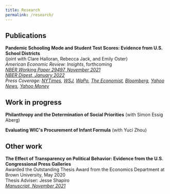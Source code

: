 ```yaml
---
title: Research
permalink: /research/
---
```


## Publications

**Pandemic Schooling Mode and Student Test Scores: Evidence from U.S. School Districts**  
  (joint with Clare Halloran, Rebecca Jack, and Emily Oster)  
  _American Economic Review: Insights_, forthcoming  
  *[NBER Working Paper 29497, November 2021](/files/Oster_Pandemic_Test_Scores_Updated.pdf)*  
  *[NBER Digest, January 2022](https://www.nber.org/digest-202201/remote-schooling-and-standardized-test-scores)*  
  *Press Coverage: [NYTimes](https://www.nytimes.com/2021/12/20/opinion/omicron-schools-do-not-close.html), [WSJ](https://www.wsj.com/articles/remote-learning-fails-the-test-nber-study-schools-11638463245), [WaPo](https://www.washingtonpost.com/opinions/2021/12/07/solution-remote-learning-woes-is-not-more-remote-learning/), [The Economist](https://www.economist.com/espressochart/2021-12-20), [Bloomberg](https://www.bloomberg.com/opinion/articles/2021-12-07/shutting-down-schools-again-is-indefensible), [Yahoo News](https://nz.news.yahoo.com/remote-learning-led-to-catastrophic-learning-loss-new-study-finds-143532040.html?guccounter=1&guce_referrer=aHR0cHM6Ly93d3cubmJlci5vcmcv&guce_referrer_sig=AQAAAF6tCQBBoDs5igdtmpMA_8Xyz1jXvjM0GvEEHqz6zrnNLt1k7ZI_2IDfGRlwtzkwWieNvYoghl2FRHAAQyAk42iwgn7IcLU-ytziDejZLehvwDdGohcUEnDLrQ93OFB0M61yeHHXkFGlNSdl4mzfkK9X2TkTNP9fUn_wMwjvU9PN), [Yahoo Money](https://money.yahoo.com/remote-learning-lower-test-scores-160555222.html)* 
  
## Work in progress

**Philanthropy and the Determination of Social Priorities**
  (with Simon Essig Aberg)

**Evaluating WIC's Procurement of Infant Formula**
  (with Yuci Zhou)

## Other work

**The Effect of Transparency on Political Behavior: Evidence from the U.S. Congressional Press Galleries**  
  Awarded the Outstanding Thesis Award from the Economics Department at Brown University, May 2020   
  Thesis Adviser: Jesse Shapiro  
  *[Manuscript, November 2021](/files/pressgalleries.pdf)*
  
  




 
 
